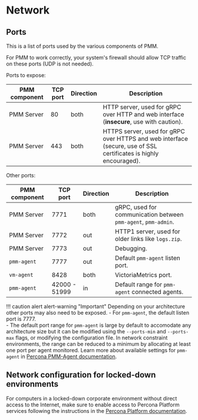 # Network

## Ports

This is a list of ports used by the various components of PMM.

For PMM to work correctly, your system's firewall should allow TCP traffic on these ports (UDP is not needed).

Ports to expose:

| PMM component | TCP port      | Direction     | Description
|---------------|---------------|---------------|-----------------------------------------------------------------------------------------------------------------
| PMM Server    |   80          | both          | HTTP server, used for gRPC over HTTP and web interface (**insecure**, use with caution).
| PMM Server    |  443          | both          | HTTPS server, used for gRPC over HTTPS and web interface (secure, use of SSL certificates is highly encouraged).

Other ports:

| PMM component | TCP port      | Direction     | Description
|---------------|---------------|---------------|---------------------------------------------------------------
| PMM Server    | 7771          | both          | gRPC, used for communication between `pmm-agent`, `pmm-admin`.
| PMM Server    | 7772          | out           | HTTP1 server, used for older links like `logs.zip`.
| PMM Server    | 7773          | out           | Debugging.
| `pmm-agent`   | 7777          | out           | Default `pmm-agent` listen port.
| `vm-agent`    | 8428          | both          | VictoriaMetrics port.
| `pmm-agent`   | 42000 - 51999 | in            | Default range for `pmm-agent` connected agents.

!!! caution alert alert-warning "Important"
    Depending on your architecture other ports may also need to be exposed.
    - For `pmm-agent`, the default listen port is 7777.  
    - The default port range for `pmm-agent` is large by default to accomodate any architecture size but it can be modified using the `--ports-min` and `--ports-max` flags, or modifying the configuration file. In network constraint environments, the range can be reduced to a minimum by allocating at least one port per agent monitored. Learn more about available settings for `pmm-agent` in [Percona PMM-Agent documentation](https://docs.percona.com/percona-monitoring-and-management/details/commands/pmm-agent.html).

## Network configuration for locked-down environments
For computers in a locked-down corporate environment without direct access to the Internet, make sure to enable access to Percona Platform services following the instructions in the [Percona Platform documentation](https://docs.percona.com/percona-platform/network.html).
